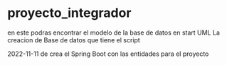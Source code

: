 # proyecto_integrador
 en este podras encontrar el modelo de la base de datos en start UML
 La creacion de Base de datos que tiene el script
 
 2022-11-11 de crea el Spring Boot con las entidades para el proyecto
